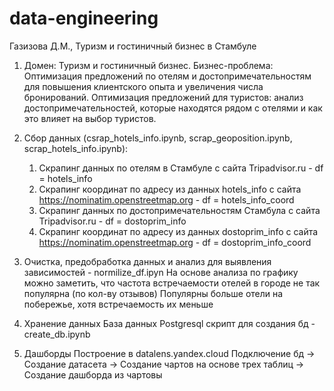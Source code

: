 # data-engineering
Газизова Д.М., Туризм и гостиничный бизнес в Стамбуле

1. Домен: Туризм и гостиничный бизнес.
   Бизнес-проблема: Оптимизация предложений по отелям и достопримечательностям для повышения клиентского опыта и увеличения числа бронирований.
   Оптимизация предложений для туристов: анализ достопримечательностей, которые находятся рядом с отелями и как это влияет на выбор туристов.

3. Сбор данных (csrap_hotels_info.ipynb, scrap_geoposition.ipynb, scrap_hotels_info.ipynb):
   1) Скрапинг данных по отелям в Стамбуле с сайта Tripadvisor.ru - df = hotels_info
   2) Скрапинг координат по адресу из данных hotels_info с сайта https://nominatim.openstreetmap.org - df = hotels_info_coord
   3) Скрапинг данных по достопримечательностям Стамбула с сайта Tripadvisor.ru - df = dostoprim_info
   4) Скрапинг координат по адресу из данных dostoprim_info с сайта https://nominatim.openstreetmap.org - df = dostoprim_info_coord

4. Очистка, предобработка данных и анализ для выявления зависимостей - normilize_df.ipyn
   На основе анализа по графику можно заметить, что частота встречаемости отелей в городе не так популярна (по кол-ву отзывов)
   Популярны больше отели на побережье, хотя встречаемость их меньше
5. Хранение данных
   База данных Postgresql
   скрипт для создания бд - create_db.ipynb
7. Дашборды
   Построение в datalens.yandex.cloud
   Подключение бд -> Создание датасета -> Создание чартов на основе трех таблиц -> Создание дашборда из чартовы 
